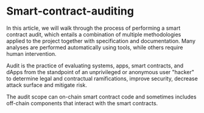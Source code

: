 # Smart-contract-auditing
In this article, we will walk through the process of performing a smart contract audit, which entails a combination
of multiple methodologies applied to the project together with specification and documentation. Many analyses are
performed automatically using tools, while others require human intervention.


Audit is the practice of evaluating systems, apps, smart contracts, and dApps from the standpoint of an
unprivileged or anonymous user "hacker" to determine legal and contractual ramifications, improve security,
decrease attack surface and mitigate risk.


The audit scope can on-chain smart contract code and sometimes includes off-chain components that interact with
the smart contracts.
